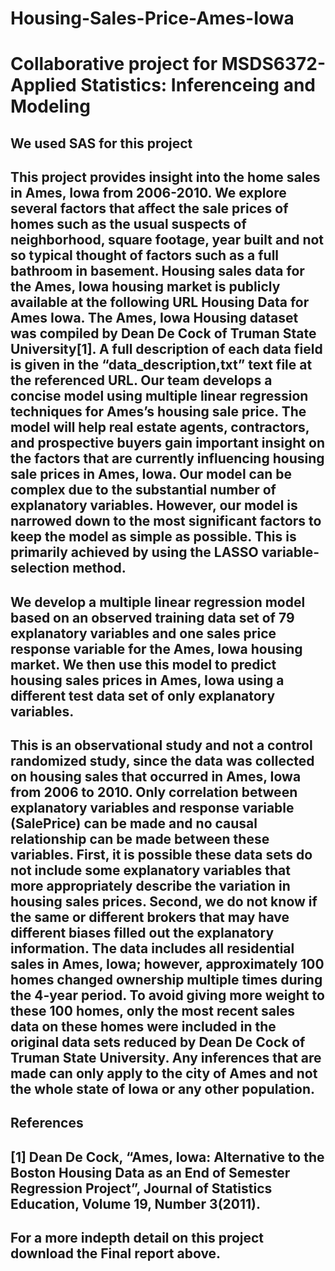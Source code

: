 # Housing-Sales-Price-Ames-Iowa
# Collaborative project for MSDS6372-Applied Statistics: Inferenceing and Modeling
## We used SAS for this project 

## This project provides insight into the home sales in Ames, Iowa from 2006-2010.  We explore several factors that affect the sale prices of homes such as the usual suspects of neighborhood, square footage, year built and not so typical thought of factors such as a full bathroom in basement. Housing sales data for the Ames, Iowa housing market is publicly available at the following URL  Housing Data for Ames Iowa.  The Ames, Iowa Housing dataset was compiled by Dean De Cock of Truman State University[1].  A full description of each data field is given in the “data_description,txt” text file at the referenced URL.  Our team develops a concise model using multiple linear regression techniques for Ames’s housing sale price. The model will help real estate agents, contractors, and prospective buyers gain important insight on the factors that are currently influencing housing sale prices in Ames, Iowa. Our model can be complex due to the substantial number of explanatory variables.  However, our model is narrowed down to the most significant factors to keep the model as simple as possible. This is primarily achieved by using the LASSO variable-selection method.

## We develop a multiple linear regression model based on an observed training data set of 79 explanatory variables and one sales price response variable for the Ames, Iowa housing market.  We then use this model to predict housing sales prices in Ames, Iowa using a different test data set of only explanatory variables.

## This is an observational study and not a control randomized study, since the data was collected on housing sales that occurred in Ames, Iowa from 2006 to 2010. Only correlation between explanatory variables and response variable (SalePrice) can be made and no causal relationship can be made between these variables. First, it is possible these data sets do not include some explanatory variables that more appropriately describe the variation in housing sales prices.  Second, we do not know if the same or different brokers that may have different biases filled out the explanatory information. The data includes all residential sales in Ames, Iowa; however, approximately 100 homes changed ownership multiple times during the 4-year period.  To avoid giving more weight to these 100 homes, only the most recent sales data on these homes were included in the original data sets reduced by Dean De Cock of Truman State University. Any inferences that are made can only apply to the city of Ames and not the whole state of Iowa or any other population.

## References
## [1] Dean De Cock, “Ames, Iowa: Alternative to the Boston Housing Data as an End of Semester Regression Project”, Journal of Statistics Education, Volume 19, Number 3(2011).

## For a more indepth detail on this project download the Final report above.
